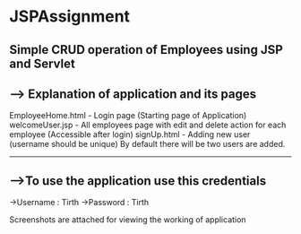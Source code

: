# JSPAssignment
Simple CRUD operation of Employees using JSP and Servlet
------------------------------------------------------------------------------------------------------------
--> Explanation of application and its pages
------------------------------------------------------------------------------------------------------------
EmployeeHome.html - Login page (Starting page of Application)
welcomeUser.jsp - All employees page with edit and delete action for each employee (Accessible after login)
signUp.html - Adding new user (username should be unique)
By default there will be two users are added.


-------------------------------------------------------------------------------------------------------------
-->To use the application use this credentials
-------------------------------------------------------------------------------------------------------------
->Username : Tirth
->Password : Tirth


Screenshots are attached for viewing the working of application
